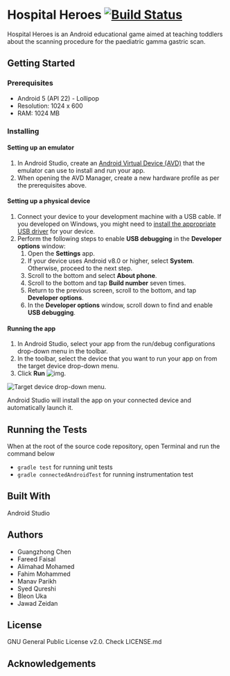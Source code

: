 # Hospital Heroes [![Build Status](https://travis-ci.com/mohammedf2606/Hospital-Heroes.svg?token=kRVvDyzqzVuq179Z3mxV&branch=master)](https://travis-ci.com/mohammedf2606/Hospital-Heroes)

Hospital Heroes is an Android educational game aimed at teaching toddlers about the scanning procedure for the paediatric gamma gastric scan. 

## Getting Started

### Prerequisites

- Android 5 (API 22) - Lollipop
- Resolution: 1024 x 600
- RAM: 1024 MB

### Installing

#### Setting up an emulator

1. In Android Studio, create an [Android Virtual Device (AVD)](https://developer.android.com/studio/run/managing-avds) that the emulator can use to install and run your app.
2. When opening the AVD Manager, create a new hardware profile as per the prerequisites above.

#### Setting up a physical device
1. Connect your device to your development machine with a USB cable. If you developed on Windows, you might need to [install the appropriate USB driver](https://developer.android.com/studio/run/oem-usb) for your device.
2. Perform the following steps to enable **USB debugging** in the **Developer** **options** window:
    1. Open the **Settings** app.
    2. If your device uses Android v8.0 or higher, select **System**. Otherwise, proceed to the next step.
    3. Scroll to the bottom and select **About phone**.
    4. Scroll to the bottom and tap **Build number** seven times.
    5. Return to the previous screen, scroll to the bottom, and tap **Developer options**.
    6. In the **Developer options** window, scroll down to find and enable **USB debugging**.

#### Running the app

1. In Android Studio, select your app from the run/debug configurations drop-down menu in the toolbar.
2. In the toolbar, select the device that you want to run your app on from the target device drop-down menu.
3. Click **Run** ![img](https://developer.android.com/studio/images/buttons/toolbar-run.png).

![Target device drop-down menu.](https://developer.android.com/studio/images/run/deploy-run-app.png)

Android Studio will install the app on your connected device and automatically launch it. 

## Running the Tests

When at the root of the source code repository, open Terminal and run the command below

- `gradle test` for running unit tests
- `gradle connectedAndroidTest` for running instrumentation test

## Built With

Android Studio

## Authors

- Guangzhong Chen
- Fareed Faisal
- Alimahad Mohamed
- Fahim Mohammed
- Manav Parikh
- Syed Qureshi
- Bleon Uka
- Jawad Zeidan

## License

GNU General Public License v2.0. Check LICENSE.md

## Acknowledgements


